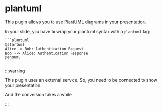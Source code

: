 # plantuml

This plugin allows you to use [PlantUML](https://plantuml.com/) diagrams in your presentation.

In your slide, you have to wrap your plantuml syntax with a `plantuml` tag:

````
```plantuml
@startuml
Alice -> Bob: Authentication Request
Bob --> Alice: Authentication Response
@enduml
```
````

:::warning

This plugin uses an external service. So, you need to be connected to show your presentation.

And the conversion takes a while.

:::